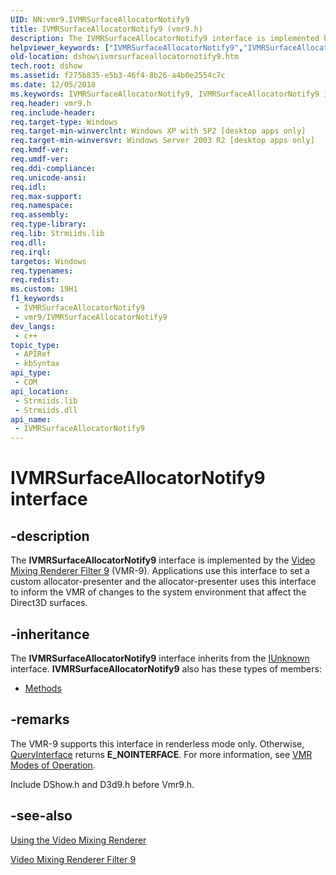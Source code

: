 ```yaml
---
UID: NN:vmr9.IVMRSurfaceAllocatorNotify9
title: IVMRSurfaceAllocatorNotify9 (vmr9.h)
description: The IVMRSurfaceAllocatorNotify9 interface is implemented by the Video Mixing Renderer Filter 9 (VMR-9).
helpviewer_keywords: ["IVMRSurfaceAllocatorNotify9","IVMRSurfaceAllocatorNotify9 interface [DirectShow]","IVMRSurfaceAllocatorNotify9 interface [DirectShow]","described","IVMRSurfaceAllocatorNotify9Interface","dshow.ivmrsurfaceallocatornotify9","vmr9/IVMRSurfaceAllocatorNotify9"]
old-location: dshow\ivmrsurfaceallocatornotify9.htm
tech.root: dshow
ms.assetid: f275b835-e5b3-46f4-8b26-a4b0e2554c7c
ms.date: 12/05/2018
ms.keywords: IVMRSurfaceAllocatorNotify9, IVMRSurfaceAllocatorNotify9 interface [DirectShow], IVMRSurfaceAllocatorNotify9 interface [DirectShow],described, IVMRSurfaceAllocatorNotify9Interface, dshow.ivmrsurfaceallocatornotify9, vmr9/IVMRSurfaceAllocatorNotify9
req.header: vmr9.h
req.include-header: 
req.target-type: Windows
req.target-min-winverclnt: Windows XP with SP2 [desktop apps only]
req.target-min-winversvr: Windows Server 2003 R2 [desktop apps only]
req.kmdf-ver: 
req.umdf-ver: 
req.ddi-compliance: 
req.unicode-ansi: 
req.idl: 
req.max-support: 
req.namespace: 
req.assembly: 
req.type-library: 
req.lib: Strmiids.lib
req.dll: 
req.irql: 
targetos: Windows
req.typenames: 
req.redist: 
ms.custom: 19H1
f1_keywords:
 - IVMRSurfaceAllocatorNotify9
 - vmr9/IVMRSurfaceAllocatorNotify9
dev_langs:
 - c++
topic_type:
 - APIRef
 - kbSyntax
api_type:
 - COM
api_location:
 - Strmiids.lib
 - Strmiids.dll
api_name:
 - IVMRSurfaceAllocatorNotify9
---
```


# IVMRSurfaceAllocatorNotify9 interface


## -description

The <b>IVMRSurfaceAllocatorNotify9</b> interface is implemented by the <a href="/windows/desktop/DirectShow/video-mixing-renderer-filter-9">Video Mixing Renderer Filter 9</a> (VMR-9). Applications use this interface to set a custom allocator-presenter and the allocator-presenter uses this interface to inform the VMR of changes to the system environment that affect the Direct3D surfaces.

## -inheritance

The <b>IVMRSurfaceAllocatorNotify9</b> interface inherits from the <a href="/windows/desktop/api/unknwn/nn-unknwn-iunknown">IUnknown</a> interface. <b>IVMRSurfaceAllocatorNotify9</b> also has these types of members:
<ul>
<li><a href="https://docs.microsoft.com/">Methods</a></li>
</ul>

## -remarks

The VMR-9 supports this interface in renderless mode only. Otherwise, <a href="/windows/desktop/api/unknwn/nf-unknwn-iunknown-queryinterface(q)">QueryInterface</a> returns <b>E_NOINTERFACE</b>. For more information, see <a href="/windows/desktop/DirectShow/vmr-modes-of-operation">VMR Modes of Operation</a>.

Include DShow.h and D3d9.h before Vmr9.h.

## -see-also

<a href="/windows/desktop/DirectShow/using-the-video-mixing-renderer">Using the Video Mixing Renderer</a>



<a href="/windows/desktop/DirectShow/video-mixing-renderer-filter-9">Video Mixing Renderer Filter 9</a>
